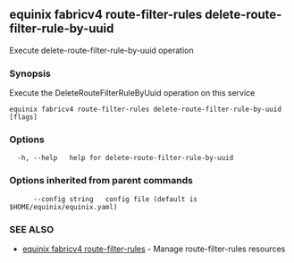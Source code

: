 ## equinix fabricv4 route-filter-rules delete-route-filter-rule-by-uuid

Execute delete-route-filter-rule-by-uuid operation

### Synopsis

Execute the DeleteRouteFilterRuleByUuid operation on this service

```
equinix fabricv4 route-filter-rules delete-route-filter-rule-by-uuid [flags]
```

### Options

```
  -h, --help   help for delete-route-filter-rule-by-uuid
```

### Options inherited from parent commands

```
      --config string   config file (default is $HOME/equinix/equinix.yaml)
```

### SEE ALSO

* [equinix fabricv4 route-filter-rules](equinix_fabricv4_route-filter-rules.md)	 - Manage route-filter-rules resources


